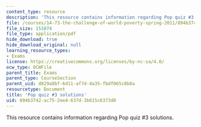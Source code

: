 ```yaml
---
content_type: resource
description: 'This resource contains information regarding Pop quiz #3 solutions.'
file: /courses/14-73-the-challenge-of-world-poverty-spring-2011/894b3742ac752ee4637d3b615c6373d0_MIT14_73S11_quiz3_sol.pdf
file_size: 151074
file_type: application/pdf
hide_download: true
hide_download_original: null
learning_resource_types:
- Exams
license: https://creativecommons.org/licenses/by-nc-sa/4.0/
ocw_type: OCWFile
parent_title: Exams
parent_type: CourseSection
parent_uid: d829a8bf-6d11-af7d-4a35-fbdf065c8b8a
resourcetype: Document
title: 'Pop quiz #3 solutions'
uid: 894b3742-ac75-2ee4-637d-3b615c6373d0
---
```

This resource contains information regarding Pop quiz #3 solutions.
